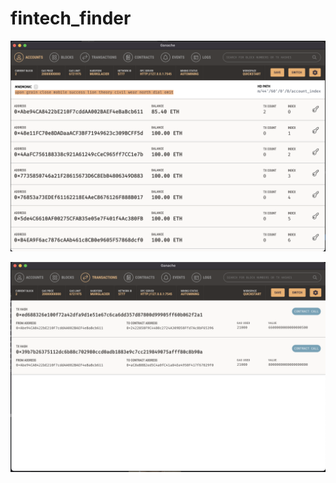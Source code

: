 # fintech_finder

![Image of wallet contents](/images/wallet_balance.png)

![Image of transaction confirmation](/images/transaction_confirmation.png)